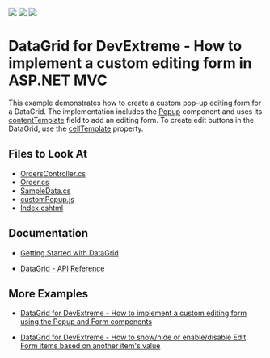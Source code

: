 <!-- default badges list -->
![](https://img.shields.io/endpoint?url=https://codecentral.devexpress.com/api/v1/VersionRange/128583394/17.2.4%2B)
[![](https://img.shields.io/badge/Open_in_DevExpress_Support_Center-FF7200?style=flat-square&logo=DevExpress&logoColor=white)](https://supportcenter.devexpress.com/ticket/details/T591034)
[![](https://img.shields.io/badge/📖_How_to_use_DevExpress_Examples-e9f6fc?style=flat-square)](https://docs.devexpress.com/GeneralInformation/403183)
<!-- default badges end -->
# DataGrid for DevExtreme - How to implement a custom editing form in ASP.NET MVC

This example demonstrates how to create a custom pop-up editing form for a DataGrid. The implementation includes the [Popup](https://js.devexpress.com/Documentation/ApiReference/UI_Widgets/dxPopup/) component and uses its [contentTemplate](https://js.devexpress.com/Documentation/ApiReference/UI_Widgets/dxPopup/Configuration/#contentTemplate) field to add an editing form. To create edit buttons in the DataGrid, use the [cellTemplate](https://js.devexpress.com/Documentation/ApiReference/UI_Widgets/dxDataGrid/Configuration/columns/#cellTemplate) property.

## Files to Look At

* [OrdersController.cs](./CS/DevExtremeMvcApp1/Controllers/OrdersController.cs)
* [Order.cs](./CS/DevExtremeMvcApp1/Models/Order.cs)
* [SampleData.cs](./CS/DevExtremeMvcApp1/Models/SampleData.cs)
* [customPopup.js](./CS/DevExtremeMvcApp1/Scripts/customPopup/customPopup.js)
* [Index.cshtml](./CS/DevExtremeMvcApp1/Views/Home/Index.cshtml)

## Documentation

- [Getting Started with DataGrid](https://js.devexpress.com/Documentation/Guide/UI_Components/DataGrid/Getting_Started_with_DataGrid/)

- [DataGrid - API Reference](https://js.devexpress.com/Documentation/ApiReference/UI_Components/dxDataGrid/)

## More Examples

- [DataGrid for DevExtreme - How to implement a custom editing form using the Popup and Form components](https://github.com/DevExpress-Examples/devextreme-datagrid-custom-editing-form)

- [DataGrid for DevExtreme - How to show/hide or enable/disable Edit Form items based on another item's value](https://github.com/DevExpress-Examples/DataGrid-How-to-hide-disable-Edit-Form-items-based-on-another-item-s-value)